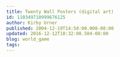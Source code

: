 ```yaml
---
title: Twenty Wall Posters (digital art)
id: 110349710999676125
author: Kirby Urner
published: 2004-12-19T14:58:00.000-08:00
updated: 2016-12-12T10:32:08.504-08:00
blog: world_game
tags: 
---
```


